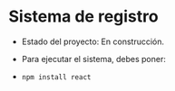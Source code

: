 <h1> Sistema de registro</h1>

- Estado del proyecto: En construcción.

- Para ejecutar el sistema, debes poner:

- ```npm install react```
